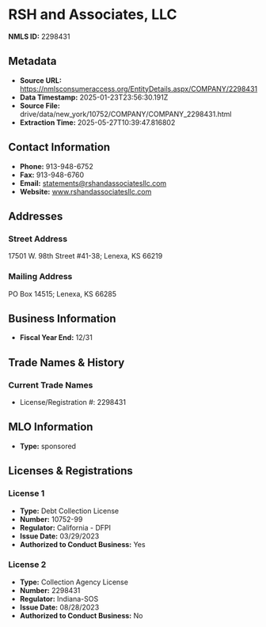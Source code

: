 # RSH and Associates, LLC

**NMLS ID:** 2298431

## Metadata
- **Source URL:** https://nmlsconsumeraccess.org/EntityDetails.aspx/COMPANY/2298431
- **Data Timestamp:** 2025-01-23T23:56:30.191Z
- **Source File:** drive/data/new_york/10752/COMPANY/COMPANY_2298431.html
- **Extraction Time:** 2025-05-27T10:39:47.816802

## Contact Information
- **Phone:** 913-948-6752
- **Fax:** 913-948-6760
- **Email:** statements@rshandassociatesllc.com
- **Website:** www.rshandassociatesllc.com

## Addresses
### Street Address
17501 W. 98th Street #41-38; Lenexa, KS 66219

### Mailing Address
PO Box 14515; Lenexa, KS 66285

## Business Information
- **Fiscal Year End:** 12/31

## Trade Names & History
### Current Trade Names
- License/Registration #: 2298431

## MLO Information
- **Type:** sponsored

## Licenses & Registrations

### License 1
- **Type:** Debt Collection License
- **Number:** 10752-99
- **Regulator:** California - DFPI
- **Issue Date:** 03/29/2023
- **Authorized to Conduct Business:** Yes

### License 2
- **Type:** Collection Agency License
- **Number:** 2298431
- **Regulator:** Indiana-SOS
- **Issue Date:** 08/28/2023
- **Authorized to Conduct Business:** No
